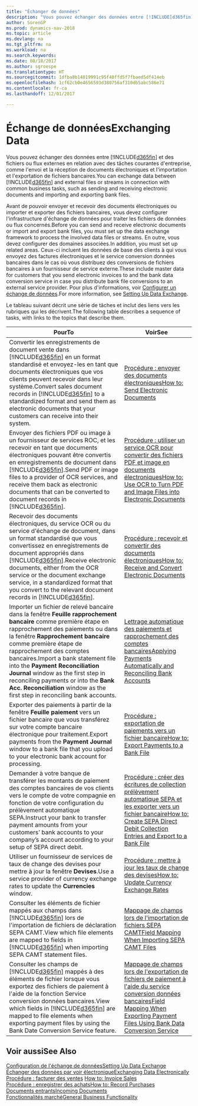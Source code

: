 ```yaml
---
title: "Échanger de données"
description: "Vous pouvez échanger des données entre [!INCLUDE[d365fin](includes/d365fin_md.md)] et des fichiers ou flux externes en relation avec des tâches courantes d'entreprise, comme l'envoi et la réception de documents électroniques et l'importation et l'exportation de fichiers bancaires."
author: SorenGP
ms.prod: dynamics-nav-2018
ms.topic: article
ms.devlang: na
ms.tgt_pltfrm: na
ms.workload: na
ms.search.keywords: 
ms.date: 08/18/2017
ms.author: sgroespe
ms.translationtype: HT
ms.sourcegitcommit: 1dfba8b14019991c95f40ffd5f7fbaed5df414eb
ms.openlocfilehash: 1cf62cb0e4656593d380756af310db5abc586e71
ms.contentlocale: fr-ca
ms.lasthandoff: 12/01/2017

---
```

# <a name="exchanging-data"></a><span data-ttu-id="759e9-103">Échange de données</span><span class="sxs-lookup"><span data-stu-id="759e9-103">Exchanging Data</span></span>
<span data-ttu-id="759e9-104">Vous pouvez échanger des données entre [!INCLUDE[d365fin](includes/d365fin_md.md)] et des fichiers ou flux externes en relation avec des tâches courantes d'entreprise, comme l'envoi et la réception de documents électroniques et l'importation et l'exportation de fichiers bancaires.</span><span class="sxs-lookup"><span data-stu-id="759e9-104">You can exchange data between [!INCLUDE[d365fin](includes/d365fin_md.md)] and external files or streams in connection with common business tasks, such as sending and receiving electronic documents and importing and exporting bank files.</span></span>  

<span data-ttu-id="759e9-105">Avant de pouvoir envoyer et recevoir des documents électroniques ou importer et exporter des fichiers bancaires, vous devez configurer l'infrastructure d'échange de données pour traiter les fichiers de données ou flux concernés.</span><span class="sxs-lookup"><span data-stu-id="759e9-105">Before you can send and receive electronic documents or import and export bank files, you must set up the data exchange framework to process the involved data files or streams.</span></span> <span data-ttu-id="759e9-106">En outre, vous devez configurer des domaines associées.</span><span class="sxs-lookup"><span data-stu-id="759e9-106">In addition, you must set up related areas.</span></span> <span data-ttu-id="759e9-107">Ceux-ci incluent les données de base des clients à qui vous envoyez des factures électroniques et le service conversion données bancaires dans le cas où vous distribuez des conversions de fichiers bancaires à un fournisseur de service externe.</span><span class="sxs-lookup"><span data-stu-id="759e9-107">These include master data for customers that you send electronic invoices to and the bank data conversion service in case you distribute bank file conversions to an external service provider.</span></span> <span data-ttu-id="759e9-108">Pour plus d'informations, voir [Configurer un échange de données](across-set-up-data-exchange.md).</span><span class="sxs-lookup"><span data-stu-id="759e9-108">For more information, see [Setting Up Data Exchange](across-set-up-data-exchange.md).</span></span>  

 <span data-ttu-id="759e9-109">Le tableau suivant décrit une série de tâches et inclut des liens vers les rubriques qui les décrivent.</span><span class="sxs-lookup"><span data-stu-id="759e9-109">The following table describes a sequence of tasks, with links to the topics that describe them.</span></span>  

|<span data-ttu-id="759e9-110">**Pour**</span><span class="sxs-lookup"><span data-stu-id="759e9-110">**To**</span></span>|<span data-ttu-id="759e9-111">**Voir**</span><span class="sxs-lookup"><span data-stu-id="759e9-111">**See**</span></span>|  
|------------|-------------|  
|<span data-ttu-id="759e9-112">Convertir les enregistrements de document vente dans [!INCLUDE[d365fin](includes/d365fin_md.md)] en un format standardisé et envoyez\-les en tant que documents électroniques que vos clients peuvent recevoir dans leur système.</span><span class="sxs-lookup"><span data-stu-id="759e9-112">Convert sales document records in [!INCLUDE[d365fin](includes/d365fin_md.md)] to a standardized format and send them as electronic documents that your customers can receive into their system.</span></span>|[<span data-ttu-id="759e9-113">Procédure : envoyer des documents électroniques</span><span class="sxs-lookup"><span data-stu-id="759e9-113">How to: Send Electronic Documents</span></span>](sales-how-to-send-electronic-documents.md)|  
|<span data-ttu-id="759e9-114">Envoyer des fichiers PDF ou image à un fournisseur de services ROC, et les recevoir en tant que documents électroniques pouvant être convertis en enregistrements de document dans [!INCLUDE[d365fin](includes/d365fin_md.md)].</span><span class="sxs-lookup"><span data-stu-id="759e9-114">Send PDF or image files to a provider of OCR services, and receive them back as electronic documents that can be converted to document records in [!INCLUDE[d365fin](includes/d365fin_md.md)].</span></span>|[<span data-ttu-id="759e9-115">Procédure : utiliser un service OCR pour convertir des fichiers PDF et image en documents électroniques</span><span class="sxs-lookup"><span data-stu-id="759e9-115">How to: Use OCR to Turn PDF and Image Files into Electronic Documents</span></span>](across-how-use-ocr-pdf-images-files.md)|  
|<span data-ttu-id="759e9-116">Recevoir des documents électroniques, du service OCR ou du service d'échange de document, dans un format standardisé que vous convertissez en enregistrements de document appropriés dans [!INCLUDE[d365fin](includes/d365fin_md.md)].</span><span class="sxs-lookup"><span data-stu-id="759e9-116">Receive electronic documents, either from the OCR service or the document exchange service, in a standardized format that you convert to the relevant document records in [!INCLUDE[d365fin](includes/d365fin_md.md)].</span></span>|[<span data-ttu-id="759e9-117">Procédure : recevoir et convertir des documents électroniques</span><span class="sxs-lookup"><span data-stu-id="759e9-117">How to: Receive and Convert Electronic Documents</span></span>](purchasing-how-to-receive-and-convert-electronic-documents.md)|  
|<span data-ttu-id="759e9-118">Importer un fichier de relevé bancaire dans la fenêtre **Feuille rapprochement bancaire** comme première étape en rapprochement des paiements ou dans la fenêtre **Rapprochement bancaire** comme première étape de rapprochement des comptes bancaires.</span><span class="sxs-lookup"><span data-stu-id="759e9-118">Import a bank statement file into the **Payment Reconciliation Journal** window as the first step in reconciling payments or into the **Bank Acc. Reconciliation** window as the first step in reconciling bank accounts.</span></span>|[<span data-ttu-id="759e9-119">Lettrage automatique des paiements et rapprochement des comptes bancaires</span><span class="sxs-lookup"><span data-stu-id="759e9-119">Applying Payments Automatically and Reconciling Bank Accounts</span></span>](receivables-apply-payments-auto-reconcile-bank-accounts.md)|  
|<span data-ttu-id="759e9-120">Exporter des paiements à partir de la fenêtre **Feuille paiement** vers un fichier bancaire que vous transférez sur votre compte bancaire électronique pour traitement.</span><span class="sxs-lookup"><span data-stu-id="759e9-120">Export payments from the **Payment Journal** window to a bank file that you upload to your electronic bank account for processing.</span></span>|[<span data-ttu-id="759e9-121">Procédure : exportation de paiements vers un fichier bancaire</span><span class="sxs-lookup"><span data-stu-id="759e9-121">How to: Export Payments to a Bank File</span></span>](payables-how-export-payments-bank-file.md)|  
|<span data-ttu-id="759e9-122">Demander à votre banque de transférer les montants de paiement des comptes bancaires de vos clients vers le compte de votre compagnie en fonction de votre configuration du prélèvement automatique SEPA.</span><span class="sxs-lookup"><span data-stu-id="759e9-122">Instruct your bank to transfer payment amounts from your customers’ bank accounts to your company’s account according to your setup of SEPA direct debit.</span></span>|[<span data-ttu-id="759e9-123">Procédure : créer des écritures de collection prélèvement automatique SEPA et les exporter vers un fichier bancaire</span><span class="sxs-lookup"><span data-stu-id="759e9-123">How to: Create SEPA Direct Debit Collection Entries and Export to a Bank File</span></span>](finance-how-create-sepa-direct-debit-collection-entries-export-bank-file.md)|  
|<span data-ttu-id="759e9-124">Utiliser un fournisseur de services de taux de change des devises pour mettre à jour la fenêtre **Devises**.</span><span class="sxs-lookup"><span data-stu-id="759e9-124">Use a service provider of currency exchange rates to update the **Currencies** window.</span></span>|[<span data-ttu-id="759e9-125">Procédure : mettre à jour les taux de change des devises</span><span class="sxs-lookup"><span data-stu-id="759e9-125">How to: Update Currency Exchange Rates</span></span>](finance-how-update-currencies.md)|  
|<span data-ttu-id="759e9-126">Consulter les éléments de fichier mappés aux champs dans [!INCLUDE[d365fin](includes/d365fin_md.md)] lors de l'importation de fichiers de déclaration SEPA CAMT.</span><span class="sxs-lookup"><span data-stu-id="759e9-126">View which file elements are mapped to fields in [!INCLUDE[d365fin](includes/d365fin_md.md)] when importing SEPA CAMT statement files.</span></span>|[<span data-ttu-id="759e9-127">Mappage de champs lors de l'importation de fichiers SEPA CAMT</span><span class="sxs-lookup"><span data-stu-id="759e9-127">Field Mapping When Importing SEPA CAMT Files</span></span>](across-field-mapping-when-importing-sepa-camt-files.md)|  
|<span data-ttu-id="759e9-128">Consulter les champs de [!INCLUDE[d365fin](includes/d365fin_md.md)] mappés à des éléments de fichier lorsque vous exportez des fichiers de paiement à l'aide de la fonction Service conversion données bancaires.</span><span class="sxs-lookup"><span data-stu-id="759e9-128">View which fields in [!INCLUDE[d365fin](includes/d365fin_md.md)] are mapped to file elements when exporting payment files by using the Bank Date Conversion Service feature.</span></span>|[<span data-ttu-id="759e9-129">Mappage de champs lors de l'exportation de fichiers de paiement à l'aide du service conversion données bancaires</span><span class="sxs-lookup"><span data-stu-id="759e9-129">Field Mapping When Exporting Payment Files Using Bank Data Conversion Service</span></span>](across-field-mapping-when-exporting-payment-files-using-bank-data-conversion-service.md)|  

## <a name="see-also"></a><span data-ttu-id="759e9-130">Voir aussi</span><span class="sxs-lookup"><span data-stu-id="759e9-130">See Also</span></span>  
[<span data-ttu-id="759e9-131">Configuration de l'échange de données</span><span class="sxs-lookup"><span data-stu-id="759e9-131">Setting Up Data Exchange</span></span>](across-set-up-data-exchange.md)  
[<span data-ttu-id="759e9-132">Échanger des données par voir électronique</span><span class="sxs-lookup"><span data-stu-id="759e9-132">Exchanging Data Electronically</span></span>](across-data-exchange.md)  
<span data-ttu-id="759e9-133">[Procédure : facturer des ventes](sales-how-invoice-sales.md) </span><span class="sxs-lookup"><span data-stu-id="759e9-133">[How to: Invoice Sales](sales-how-invoice-sales.md) </span></span>  
[<span data-ttu-id="759e9-134">Procédure : enregistrer des achats</span><span class="sxs-lookup"><span data-stu-id="759e9-134">How to: Record Purchases</span></span>](purchasing-how-record-purchases.md)  
[<span data-ttu-id="759e9-135">Documents entrants</span><span class="sxs-lookup"><span data-stu-id="759e9-135">Incoming Documents</span></span>](across-income-documents.md)  
[<span data-ttu-id="759e9-136">Fonctionnalités marché</span><span class="sxs-lookup"><span data-stu-id="759e9-136">General Business Functionality</span></span>](ui-across-business-areas.md)  

